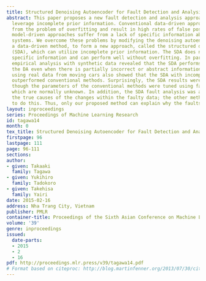 ```yaml
---
title: Structured Denoising Autoencoder for Fault Detection and Analysis
abstract: This paper proposes a new fault detection and analysis approach which can
  leverage incomplete prior information. Conventional data-driven approaches suffer
  from the problem of overfitting and result in high rates of false positives, and
  model-driven approaches suffer from a lack of specific information about complex
  systems. We overcome these problems by modifying the denoising autoencoder (DA),
  a data-driven method, to form a new approach, called the structured denoising autoencoder
  (SDA), which can utilize incomplete prior information. The SDA does not require
  specific information and can perform well without overfitting. In particular, an
  empirical analysis with synthetic data revealed that the SDA performs better than
  the DA even when there is partially incorrect or abstract information. An evaluation
  using real data from moving cars also showed that the SDA with incomplete knowledge
  outperformed conventional methods. Surprisingly, the SDA results were better even
  though the parameters of the conventional methods were tuned using faulty data,
  which are normally unknown. In addition, the SDA fault analysis was able to extract
  the true causes of the changes within the faulty data; the other methods were unable
  to do this. Thus, only our proposed method can explain why the faults occurred.
layout: inproceedings
series: Proceedings of Machine Learning Research
id: tagawa14
month: 0
tex_title: Structured Denoising Autoencoder for Fault Detection and Analysis
firstpage: 96
lastpage: 111
page: 96-111
sections: 
author:
- given: Takaaki
  family: Tagawa
- given: Yukihiro
  family: Tadokoro
- given: Takehisa
  family: Yairi
date: 2015-02-16
address: Nha Trang City, Vietnam
publisher: PMLR
container-title: Proceedings of the Sixth Asian Conference on Machine Learning
volume: '39'
genre: inproceedings
issued:
  date-parts:
  - 2015
  - 2
  - 16
pdf: http://proceedings.mlr.press/v39/tagawa14.pdf
# Format based on citeproc: http://blog.martinfenner.org/2013/07/30/citeproc-yaml-for-bibliographies/
---
```

